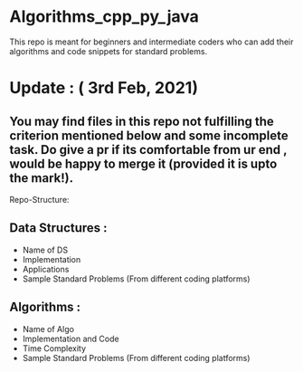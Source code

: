 # Algorithms_cpp_py_java
This repo is meant for beginners and intermediate coders who can add their algorithms and code snippets for standard problems. 

# Update : ( 3rd Feb, 2021)
## You may find files in this repo not fulfilling the criterion mentioned below and some incomplete task. Do give a pr if its comfortable from ur end , would be happy to merge it (provided it is upto the mark!).

Repo-Structure:


## Data Structures :

   * Name of DS
   * Implementation
   * Applications
   * Sample Standard Problems  (From different coding platforms)
  
  
  
  
  
 ## Algorithms :

   * Name of Algo
   * Implementation and Code
   * Time Complexity
   * Sample Standard Problems (From different coding platforms)
 
 
